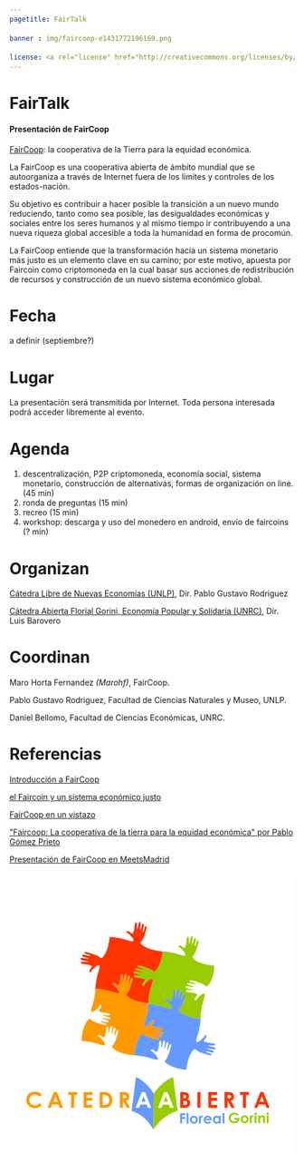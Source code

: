 ```yaml
---
pagetitle: FairTalk

banner : img/faircoop-e1431772196169.png

license: <a rel="license" href="http://creativecommons.org/licenses/by/4.0/"><img alt="Creative Commons License" style="border-width:0" src="https://i.creativecommons.org/l/by/4.0/88x31.png" /></a><br />This work is licensed under a <a rel="license" href="http://creativecommons.org/licenses/by/4.0/">Creative Commons Attribution 4.0 International License</a>.
---
```


# FairTalk

#### Presentación de FairCoop

[FairCoop](https://fair.coop/es/): la cooperativa de la Tierra para la equidad económica.

La FairCoop es una cooperativa abierta de ámbito mundial que se autoorganiza a través de Internet fuera de los límites y controles de los estados-nación.

Su objetivo es contribuir a hacer posible la transición a un nuevo mundo reduciendo, tanto como sea posible, las desigualdades económicas y sociales entre los seres humanos y al mismo tiempo ir contribuyendo a una nueva riqueza global accesible a toda la humanidad en forma de procomún.

La FairCoop entiende que la transformación hacia un sistema monetario más justo es un elemento clave en su camino; por este motivo, apuesta por Faircoin como criptomoneda en la cual basar sus acciones de redistribución de recursos y construcción de un nuevo sistema económico global.

# Fecha

a definir (septiembre?)

# Lugar

La presentación será transmitida por Internet. Toda persona interesada podrá acceder libremente al evento.

# Agenda

1) descentralización, P2P criptomoneda, economía social, sistema monetario, construcción de alternativas, formas de organización on line. (45 min)
2) ronda de preguntas (15 min)
3) recreo (15 min)
4) workshop: descarga y uso del monedero en android, envío de faircoins (? min)

# Organizan

[Cátedra Libre de Nuevas Economías (UNLP)](https://clineunlp.wordpress.com), Dir. Pablo Gustavo Rodriguez

[Cátedra Abierta Florial Gorini, Economía Popular y Solidaria (UNRC)](https://caflorealgorini.blogspot.com), Dir. Luis Barovero

# Coordinan

Maro Horta Fernandez *(Marohf)*, FairCoop.

Pablo Gustavo Rodriguez, Facultad de Ciencias Naturales y Museo, UNLP.

Daniel Bellomo, Facultad de Ciencias Económicas, UNRC.

# Referencias

[Introducción a FairCoop](https://vimeo.com/106546184)

[el Faircoin y un sistema económico justo](https://vimeo.com/109907239)

[FairCoop en un vistazo](https://fair.coop/es/faircoop-en-un-vistazo)

["Faircoop: La cooperativa de la tierra para la equidad económica" por Pablo Gómez Prieto](https://www.youtube.com/watch?v=HPsRgt-Oo38)

[Presentación de FairCoop en MeetsMadrid](https://pewen.github.io/fairtalk/presentaciones/FairCoop_MeetsMadrid.pdf)

![](img/FlorealGorini.png)
